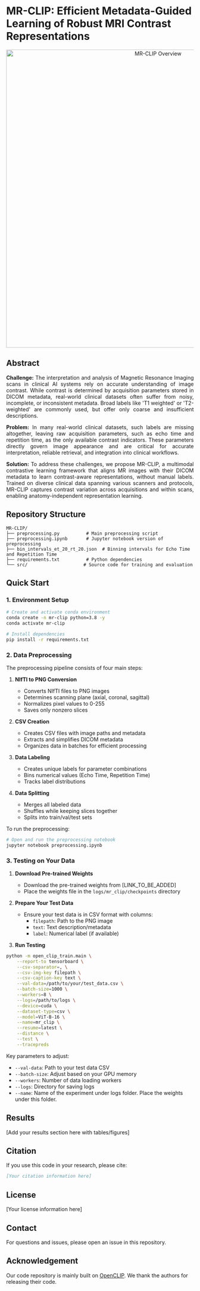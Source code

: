 # MR-CLIP: Efficient Metadata-Guided Learning of Robust MRI Contrast Representations

<div align="center">
  <img src="docs/mr-clip-overview.png" alt="MR-CLIP Overview" width="800"/>
</div>

## Abstract

<div align="justify">

**Challenge:** The interpretation and analysis of Magnetic Resonance Imaging scans in clinical AI systems rely on accurate understanding of image contrast. While contrast is determined by acquisition parameters stored in DICOM metadata, real-world clinical datasets often suffer from noisy, incomplete, or inconsistent metadata. Broad labels like 'T1 weighted' or 'T2-weighted' are commonly used, but offer only coarse and insufficient descriptions.

**Problem:** In many real-world clinical datasets, such labels are missing altogether, leaving raw acquisition parameters, such as echo time and repetition time, as the only available contrast indicators. These parameters directly govern image appearance and are critical for accurate interpretation, reliable retrieval, and integration into clinical workflows.

**Solution:** To address these challenges, we propose MR-CLIP, a multimodal contrastive learning framework that aligns MR images with their DICOM metadata to learn contrast-aware representations, without manual labels. Trained on diverse clinical data spanning various scanners and protocols, MR-CLIP captures contrast variation across acquisitions and within scans, enabling anatomy-independent representation learning.

</div>

## Repository Structure

```
MR-CLIP/
├── preprocessing.py          # Main preprocessing script
├── preprocessing.ipynb       # Jupyter notebook version of preprocessing
├── bin_intervals_et_20_rt_20.json  # Binning intervals for Echo Time and Repetition Time
├── requirements.txt          # Python dependencies
└── src/                     # Source code for training and evaluation
```

## Quick Start

### 1. Environment Setup

```bash
# Create and activate conda environment
conda create -n mr-clip python=3.8 -y
conda activate mr-clip

# Install dependencies
pip install -r requirements.txt
```

### 2. Data Preprocessing

The preprocessing pipeline consists of four main steps:

1. **NIfTI to PNG Conversion**
   - Converts NIfTI files to PNG images
   - Determines scanning plane (axial, coronal, sagittal)
   - Normalizes pixel values to 0-255
   - Saves only nonzero slices

2. **CSV Creation**
   - Creates CSV files with image paths and metadata
   - Extracts and simplifies DICOM metadata
   - Organizes data in batches for efficient processing

3. **Data Labeling**
   - Creates unique labels for parameter combinations
   - Bins numerical values (Echo Time, Repetition Time)
   - Tracks label distributions

4. **Data Splitting**
   - Merges all labeled data
   - Shuffles while keeping slices together
   - Splits into train/val/test sets

To run the preprocessing:
```bash
# Open and run the preprocessing notebook
jupyter notebook preprocessing.ipynb
```

### 3. Testing on Your Data

1. **Download Pre-trained Weights**
   - Download the pre-trained weights from [LINK_TO_BE_ADDED]
   - Place the weights file in the `logs/mr_clip/checkpoints` directory

2. **Prepare Your Test Data**
   - Ensure your test data is in CSV format with columns:
     - `filepath`: Path to the PNG image
     - `text`: Text description/metadata
     - `label`: Numerical label (if available)

3. **Run Testing**
```bash
python -m open_clip_train.main \
    --report-to tensorboard \
    --csv-separator=, \
    --csv-img-key filepath \
    --csv-caption-key text \
    --val-data=/path/to/your/test_data.csv \
    --batch-size=1000 \
    --workers=8 \
    --logs=/path/to/logs \
    --device=cuda \
    --dataset-type=csv \
    --model=ViT-B-16 \
    --name=mr_clip \
    --resume=latest \
    --distance \
    --test \
    --tracepreds
```

Key parameters to adjust:
- `--val-data`: Path to your test data CSV
- `--batch-size`: Adjust based on your GPU memory
- `--workers`: Number of data loading workers
- `--logs`: Directory for saving logs
- `--name`: Name of the experiment under logs folder. Place the weights under this folder.

## Results

[Add your results section here with tables/figures]

## Citation

If you use this code in your research, please cite:
```bibtex
[Your citation information here]
```

## License

[Your license information here]

## Contact

For questions and issues, please open an issue in this repository.

## Acknowledgement

Our code repository is mainly built on [OpenCLIP](https://github.com/mlfoundations/open_clip). We thank the authors for releasing their code.
